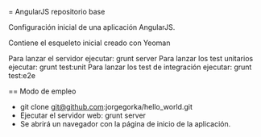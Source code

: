 = AngularJS repositorio base

Configuración inicial de una aplicación AngularJS.

Contiene el esqueleto inicial creado con Yeoman

Para lanzar el servidor ejecutar: grunt server
Para lanzar los test unitarios ejecutar: grunt test:unit
Para lanzar los test de integración ejecutar: grunt test:e2e

== Modo de empleo

* git clone git@github.com:jorgegorka/hello_world.git
* Ejecutar el servidor web: grunt server
* Se abrirá un navegador con la página de inicio de la aplicación.
